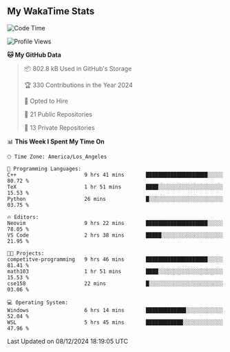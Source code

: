 ## My WakaTime Stats
<!--START_SECTION:waka-->
![Code Time](http://img.shields.io/badge/Code%20Time-192%20hrs%202%20mins-blue)

![Profile Views](http://img.shields.io/badge/Profile%20Views-0-blue)

**🐱 My GitHub Data** 

> 📦 802.8 kB Used in GitHub's Storage 
 > 
> 🏆 330 Contributions in the Year 2024
 > 
> 💼 Opted to Hire
 > 
> 📜 21 Public Repositories 
 > 
> 🔑 13 Private Repositories 
 > 
📊 **This Week I Spent My Time On** 

```text
🕑︎ Time Zone: America/Los_Angeles

💬 Programming Languages: 
C++                      9 hrs 41 mins       ████████████████████░░░░░   80.72 % 
TeX                      1 hr 51 mins        ████░░░░░░░░░░░░░░░░░░░░░   15.53 % 
Python                   26 mins             █░░░░░░░░░░░░░░░░░░░░░░░░   03.75 % 

🔥 Editors: 
Neovim                   9 hrs 22 mins       ████████████████████░░░░░   78.05 % 
VS Code                  2 hrs 38 mins       █████░░░░░░░░░░░░░░░░░░░░   21.95 % 

🐱‍💻 Projects: 
competitve-programming   9 hrs 46 mins       ████████████████████░░░░░   81.41 % 
math103                  1 hr 51 mins        ████░░░░░░░░░░░░░░░░░░░░░   15.53 % 
cse158                   22 mins             █░░░░░░░░░░░░░░░░░░░░░░░░   03.06 % 

💻 Operating System: 
Windows                  6 hrs 14 mins       █████████████░░░░░░░░░░░░   52.04 % 
WSL                      5 hrs 45 mins       ████████████░░░░░░░░░░░░░   47.96 % 
```


 Last Updated on 08/12/2024 18:19:05 UTC
<!--END_SECTION:waka-->
